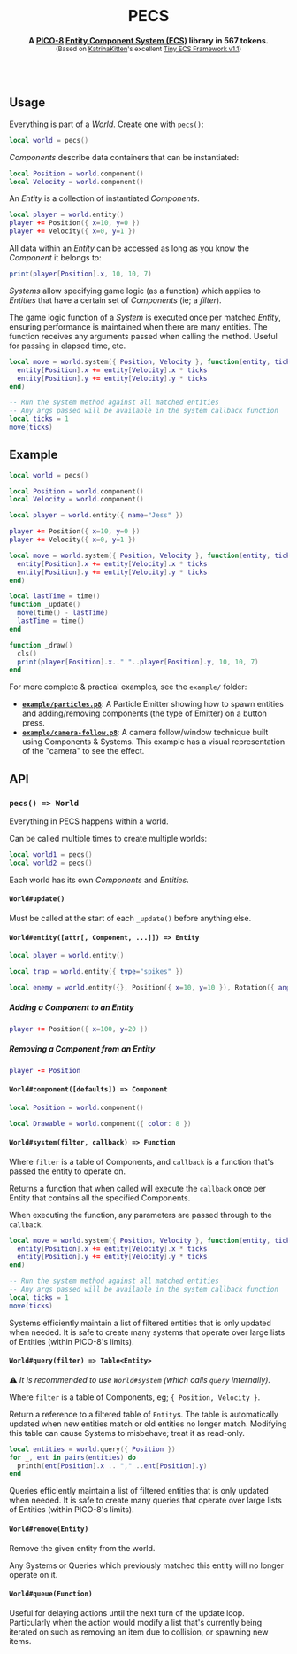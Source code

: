 <div align="center">
  <br>
  <h1>PECS</h1>
  <p>
    <b>A <a href="https://www.lexaloffle.com/pico-8.php">PICO-8</a> <a href="https://en.wikipedia.org/wiki/Entity_component_system">Entity Component System (ECS)</a> library in 567 tokens.</b><br />
  <sup>(Based on <a href="https://www.lexaloffle.com/bbs/?uid=45947">KatrinaKitten</a>'s excellent <a href="https://www.lexaloffle.com/bbs/?tid=39021">Tiny ECS Framework v1.1</a>)</sup>
  </p>
  <br>
  <br>
</div>

## Usage

Everything is part of a _World_. Create one with `pecs()`:

```lua
local world = pecs()
```

_Components_ describe data containers that can be instantiated:

```lua
local Position = world.component()
local Velocity = world.component()
```

An _Entity_ is a collection of instantiated _Components_.

```lua
local player = world.entity()
player += Position({ x=10, y=0 })
player += Velocity({ x=0, y=1 })
```

All data within an _Entity_ can be accessed as long as you know the _Component_
it belongs to:

```lua
print(player[Position].x, 10, 10, 7)
```

_Systems_ allow specifying game logic (as a function) which applies to
_Entities_ that have a certain set of _Components_ (ie; a _filter_).

The game logic function of a _System_ is executed once per matched _Entity_,
ensuring performance is maintained when there are many entities.
The function receives any arguments passed when calling the method. Useful for
passing in elapsed time, etc.

```lua
local move = world.system({ Position, Velocity }, function(entity, ticks)
  entity[Position].x += entity[Velocity].x * ticks
  entity[Position].y += entity[Velocity].y * ticks
end)

-- Run the system method against all matched entities
-- Any args passed will be available in the system callback function
local ticks = 1
move(ticks)
```

## Example

```lua
local world = pecs()

local Position = world.component()
local Velocity = world.component()

local player = world.entity({ name="Jess" })

player += Position({ x=10, y=0 })
player += Velocity({ x=0, y=1 })

local move = world.system({ Position, Velocity }, function(entity, ticks)
  entity[Position].x += entity[Velocity].x * ticks
  entity[Position].y += entity[Velocity].y * ticks
end)

local lastTime = time()
function _update()
  move(time() - lastTime)
  lastTime = time()
end

function _draw()
  cls()
  print(player[Position].x.." "..player[Position].y, 10, 10, 7)
end
```

For more complete & practical examples, see the `example/` folder:

- **[`example/particles.p8`](./example/particles.p8)**: A Particle Emitter
  showing how to spawn entities and adding/removing components (the type of
  Emitter) on a button press.
- **[`example/camera-follow.p8`](./example/camera-follow.p8)**: A camera
  follow/window technique built using Components & Systems. This example has a
  visual representation of the "camera" to see the effect.

## API

### `pecs() => World`

Everything in PECS happens within a world.

Can be called multiple times to create multiple worlds:

```lua
local world1 = pecs()
local world2 = pecs()
```

Each world has its own _Components_ and _Entities_.

#### `World#update()`

Must be called at the start of each `_update()` before anything else.

#### `World#entity([attr[, Component, ...]]) => Entity`

```lua
local player = world.entity()

local trap = world.entity({ type="spikes" })

local enemy = world.entity({}, Position({ x=10, y=10 }), Rotation({ angle=45 })
```

##### Adding a Component to an Entity

```lua
player += Position({ x=100, y=20 })
```

##### Removing a Component from an Entity

```lua
player -= Position
```

#### `World#component([defaults]) => Component`

```lua
local Position = world.component()

local Drawable = world.component({ color: 8 })
```

#### `World#system(filter, callback) => Function`

Where `filter` is a table of Components, and `callback` is a function that's
passed the entity to operate on.

Returns a function that when called will execute the `callback` once per Entity
that contains all the specified Components.

When executing the function, any parameters are passed through to the
`callback`.

```lua
local move = world.system({ Position, Velocity }, function(entity, ticks)
  entity[Position].x += entity[Velocity].x * ticks
  entity[Position].y += entity[Velocity].y * ticks
end)

-- Run the system method against all matched entities
-- Any args passed will be available in the system callback function
local ticks = 1
move(ticks)
```

Systems efficiently maintain a list of filtered entities that is only updated
when needed. It is safe to create many systems that operate over large lists of
Entities (within PICO-8's limits).

#### `World#query(filter) => Table<Entity>`

⚠️ _It is recommended to use `World#system` (which calls `query` internally)._

Where `filter` is a table of Components, eg; `{ Position, Velocity }`.

Return a reference to a filtered table of `Entity`s. The table is automatically
updated when new entities match or old entities no longer match. Modifying this
table can cause Systems to misbehave; treat it as read-only.

```lua
local entities = world.query({ Position })
for _, ent in pairs(entities) do
  printh(ent[Position].x .. "," ..ent[Position].y)
end
```

Queries efficiently maintain a list of filtered entities that is only updated
when needed. It is safe to create many queries that operate over large lists of
Entities (within PICO-8's limits).

#### `World#remove(Entity)`

Remove the given entity from the world.

Any Systems or Queries which previously matched this entity will no longer
operate on it.

#### `World#queue(Function)`

Useful for delaying actions until the next turn of the update loop.
Particularly when the action would modify a list that's currently being iterated
on such as removing an item due to collision, or spawning new items.
